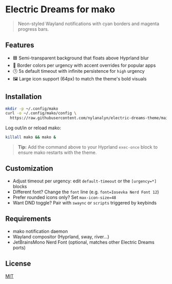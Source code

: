# Electric Dreams for mako

> Neon-styled Wayland notifications with cyan borders and magenta progress bars.

## Features

- 🟦 Semi-transparent background that floats above Hyprland blur
- 🌈 Border colors per urgency with accent overrides for popular apps
- 🕒 5s default timeout with infinite persistence for `high` urgency
- 🖼 Large icon support (64px) to match the theme's bold visuals

## Installation

```bash
mkdir -p ~/.config/mako
curl -o ~/.config/mako/config \
  https://raw.githubusercontent.com/nylanalyn/electric-dreams-theme/main/ports/mako/electric-dreams.conf
```

Log out/in or reload mako:

```bash
killall mako && mako &
```

> **Tip:** Add the command above to your Hyprland `exec-once` block to ensure mako restarts with the theme.

## Customization

- Adjust timeout per urgency: edit `default-timeout` or the `[urgency=*]` blocks
- Different font? Change the `font` line (e.g. `font=Iosevka Nerd Font 12`)
- Prefer rounded icons only? Set `max-icon-size=48`
- Want DND toggle? Pair with `swaync` or `scripts` triggered by keybinds

## Requirements

- mako notification daemon
- Wayland compositor (Hyprland, sway, river…)
- JetBrainsMono Nerd Font (optional, matches other Electric Dreams ports)

## License

[MIT](LICENSE)
